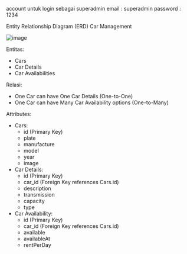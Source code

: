 account untuk login sebagai superadmin
email : superadmin
password : 1234

Entity Relationship Diagram (ERD) Car Management

![image](https://github.com/aufarabul/aufarabul-aufarabul-24001085-km6-muh-car_management-ch4/assets/136091204/4b1122c4-4fe8-4ec4-aaa9-3986a8d354c6)

Entitas:

- Cars
- Car Details
- Car Availabilities

Relasi:

- One Car can have One Car Details (One-to-One)
- One Car can have Many Car Availability options (One-to-Many)

Attributes:

- Cars:
  - id (Primary Key)
  - plate
  - manufacture
  - model
  - year
  - image
- Car Details:
  - id (Primary Key)
  - car_id (Foreign Key references Cars.id)
  - description
  - transmission
  - capacity
  - type
- Car Availability:
  - id (Primary Key)
  - car_id (Foreign Key references Cars.id)
  - available
  - availableAt
  - rentPerDay
